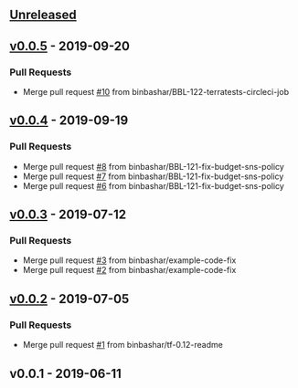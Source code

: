 <a name="unreleased"></a>
## [Unreleased]


<a name="v0.0.5"></a>
## [v0.0.5] - 2019-09-20
### Pull Requests
- Merge pull request [#10](https://github.com/binbashar/terraform-aws-cost-budget/issues/10) from binbashar/BBL-122-terratests-circleci-job


<a name="v0.0.4"></a>
## [v0.0.4] - 2019-09-19
### Pull Requests
- Merge pull request [#8](https://github.com/binbashar/terraform-aws-cost-budget/issues/8) from binbashar/BBL-121-fix-budget-sns-policy
- Merge pull request [#7](https://github.com/binbashar/terraform-aws-cost-budget/issues/7) from binbashar/BBL-121-fix-budget-sns-policy
- Merge pull request [#6](https://github.com/binbashar/terraform-aws-cost-budget/issues/6) from binbashar/BBL-121-fix-budget-sns-policy


<a name="v0.0.3"></a>
## [v0.0.3] - 2019-07-12
### Pull Requests
- Merge pull request [#3](https://github.com/binbashar/terraform-aws-cost-budget/issues/3) from binbashar/example-code-fix
- Merge pull request [#2](https://github.com/binbashar/terraform-aws-cost-budget/issues/2) from binbashar/example-code-fix


<a name="v0.0.2"></a>
## [v0.0.2] - 2019-07-05
### Pull Requests
- Merge pull request [#1](https://github.com/binbashar/terraform-aws-cost-budget/issues/1) from binbashar/tf-0.12-readme


<a name="v0.0.1"></a>
## v0.0.1 - 2019-06-11

[Unreleased]: https://github.com/binbashar/terraform-aws-cost-budget/compare/v0.0.5...HEAD
[v0.0.5]: https://github.com/binbashar/terraform-aws-cost-budget/compare/v0.0.4...v0.0.5
[v0.0.4]: https://github.com/binbashar/terraform-aws-cost-budget/compare/v0.0.3...v0.0.4
[v0.0.3]: https://github.com/binbashar/terraform-aws-cost-budget/compare/v0.0.2...v0.0.3
[v0.0.2]: https://github.com/binbashar/terraform-aws-cost-budget/compare/v0.0.1...v0.0.2
